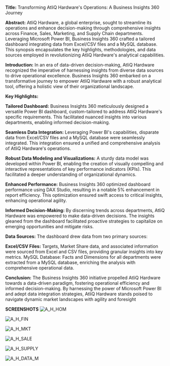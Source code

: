 **Title:** Transforming AtliQ Hardware's Operations: A Business Insights 360 Journey

**Abstract:**
AtliQ Hardware, a global enterprise, sought to streamline its operations and enhance decision-making through comprehensive insights across Finance, 
Sales, Marketing, and Supply Chain departments. Leveraging Microsoft Power BI, Business Insights 360 crafted a tailored dashboard integrating data 
from Excel/CSV files and a MySQL database. This synopsis encapsulates the key highlights, methodologies, and data sources employed in revolutionizing 
AtliQ Hardware's analytical capabilities.

**Introduction:**
In an era of data-driven decision-making, AtliQ Hardware recognized the imperative of harnessing insights from diverse data sources to drive 
operational excellence. Business Insights 360 embarked on a transformative journey to empower AtliQ Hardware with a robust analytical tool, 
offering a holistic view of their organizational landscape.

**Key Highlights:**

**Tailored Dashboard:** Business Insights 360 meticulously designed a versatile Power BI dashboard, custom-tailored to address AtliQ Hardware's specific requirements. 
This facilitated nuanced insights into various departments, enabling informed decision-making.

**Seamless Data Integration:** Leveraging Power BI's capabilities, disparate data from Excel/CSV files and a MySQL database were seamlessly integrated. 
This integration ensured a unified and comprehensive analysis of AtliQ Hardware's operations.

**Robust Data Modeling and Visualizations:** A sturdy data model was developed within Power BI, 
enabling the creation of visually compelling and interactive representations of key performance indicators (KPIs). 
This facilitated a deeper understanding of organizational dynamics.

**Enhanced Performance:** Business Insights 360 optimized dashboard performance using DAX Studio, resulting in a notable 5% enhancement in report efficiency. 
This optimization ensured swift access to critical insights, enhancing operational agility.

**Informed Decision-Making:** By discerning trends across departments, AtliQ Hardware was empowered to make data-driven decisions. 
The insights gleaned from the dashboard facilitated proactive strategies to capitalize on emerging opportunities and mitigate risks.

**Data Sources:**
The dashboard drew data from two primary sources:

**Excel/CSV Files:** Targets, Market Share data, and associated information were sourced from Excel and CSV files, providing granular insights into key metrics.
MySQL Database: Facts and Dimensions for all departments were extracted from a MySQL database, enriching the analysis with comprehensive operational data.

**Conclusion:**
The Business Insights 360 initiative propelled AtliQ Hardware towards a data-driven paradigm, fostering operational efficiency and informed decision-making. 
By harnessing the power of Microsoft Power BI and adept data integration strategies, 
AtliQ Hardware stands poised to navigate dynamic market landscapes with agility and foresight

**SCREENSHOTS**
![A_H_HOM](https://github.com/Utkarsh1m/Business-Insights-360/assets/159425641/b26f4d07-14b4-4cdf-a108-a8a634f2b612)

![A_H_FIN](https://github.com/Utkarsh1m/Business-Insights-360/assets/159425641/ee64bada-4898-42f7-ae80-e321372d2dc4)

![A_H_MKT](https://github.com/Utkarsh1m/Business-Insights-360/assets/159425641/b2e6b740-66e7-49fa-a54d-b4d6e4d0cbe5)

![A_H_SALE](https://github.com/Utkarsh1m/Business-Insights-360/assets/159425641/c0f20052-6526-4410-8469-2f22cc437e9b)

![A_H_SUPPLY](https://github.com/Utkarsh1m/Business-Insights-360/assets/159425641/08f42da1-8e7a-4bce-becb-a8b8aa40318c)

![A_H_DATA_M](https://github.com/Utkarsh1m/Business-Insights-360/assets/159425641/d27d282c-9e8e-4779-848e-a842f9fff296)


